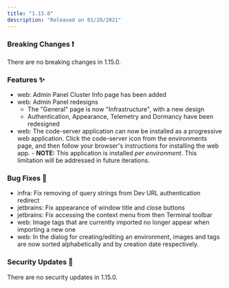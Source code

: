```yaml
---
title: "1.15.0"
description: "Released on 01/20/2021"
---
```


### Breaking Changes ❗

There are no breaking changes in 1.15.0.

### Features ✨

- web: Admin Panel Cluster Info page has been added
- web: Admin Panel redesigns
  - The "General" page is now "Infrastructure", with a new design
  - Authentication, Appearance, Telemetry and Dormancy have been redesigned
- web: The code-server application can now be installed as a progressive web application.
  Click the code-server icon from the environments page, and then follow your browser's
  instructions for installing the web app. - **NOTE:** This application is installed _per environment_. This limitation will be
  addressed in future iterations.

### Bug Fixes 🐛

- infra: Fix removing of query strings from Dev URL authentication redirect
- jetbrains: Fix appearance of window title and close buttons
- jetbrains: Fix accessing the context menu from then Terminal toolbar
- web: Image tags that are currently imported no longer appear when importing a new one
- web: In the dialog for creating/editing an environment, images and tags are now sorted
  alphabetically and by creation date respectively.

### Security Updates 🔐

There are no security updates in 1.15.0.
